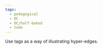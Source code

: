 ```yaml
---
tags:
  - pedagogical
  - OC
  - OC/half-baked
  - todo
---
```

Use tags as a way of illustrating hyper-edges.
